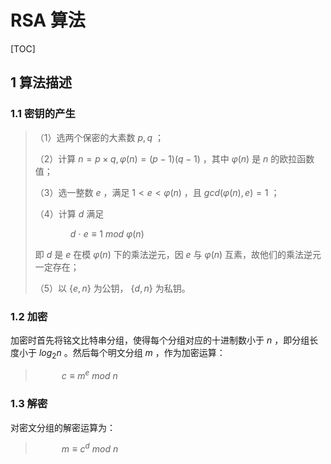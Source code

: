 # RSA 算法

[TOC]

## 1 算法描述

### 1.1 密钥的产生

> （1）选两个保密的大素数 $p,q$ ；
>
> （2）计算 $n=p\times q,\varphi(n)=(p-1)(q-1)$ ，其中 $\varphi(n)$ 是 $n$ 的欧拉函数值；
>
> （3）选一整数 $e$ ，满足 $1<e<\varphi(n)$ ，且 $gcd(\varphi(n),e)=1$ ；
>
> （4）计算 $d$ 满足
>
> &emsp;&emsp;&emsp;&emsp;$d\:\cdot\:e\equiv 1\:mod\:\varphi(n)$
>
> 即 $d$ 是 $e$ 在模 $\varphi(n)$ 下的乘法逆元，因 $e$ 与 $\varphi(n)$ 互素，故他们的乘法逆元一定存在；
>
> （5）以 $\{e,n\}$ 为公钥， $\{d,n\}$ 为私钥。

### 1.2 加密

加密时首先将铭文比特串分组，使得每个分组对应的十进制数小于 $n$ ，即分组长度小于 ${log}_2n$ 。然后每个明文分组 $m$ ，作为加密运算：

>&emsp;&emsp;&emsp;$c\equiv m^e\:mod\:n$ 

### 1.3 解密

对密文分组的解密运算为：

> &emsp;&emsp;&emsp;$m\equiv c^d\:mod\:n$

